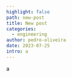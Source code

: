 ```yaml
---
highlight: false
path: new-post
title: New post
categories:
  - engineering
author: pedro-oliveira
date: 2023-07-25
intro: a
---
```

a﻿
